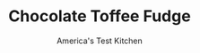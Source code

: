 ---
layout: ../../layouts/MarkdownPostLayout.astro
title: Chocolate Toffee Fudge
author: America's Test Kitchen
pubDate: 2023-03-15
description: "Many fudge recipes claim to be foolproof. After making 177 pounds of it, we finally have one that truly is."
image_url: https://res.cloudinary.com/hksqkdlah/image/upload/ar_1:1,c_fill,dpr_2.0,f_auto,fl_lossy.progressive.strip_profile,g_faces:auto,q_auto:low,w_344/42941-sfs-chocolate-toffee-fudge-4
tags: ["Desserts or Baked Goods","Chocolate","Brownies & Bars"]
calories: 5835
protein: 1
carbohydrates: 48
fats: 
fiber: 1
ingredients: ["3 cups packed (21 ounces), light brown sugar","12 tablespoons, unsalted butter, cut into 12 pieces","2/3 cup, evaporated milk","1/2 teaspoon, salt","12 ounces, bittersweet chocolate, chopped","5 ounces large, marshmallows (about 3 cups)","1 1/2 tablespoons, instant espresso powder","1/2 cup, Heath Toffee Bits"]
serves: 18
time: "40 minutes, plus 2 hours cooling and 2 hours chilling"
instructions: ["Make foil sling for 8-inch square baking pan by folding 2 long sheets of aluminum foil so each is 8 inches wide. Lay sheets of foil in pan perpendicular to each other, with extra foil hanging over edges of pan. Push foil into corners and up sides of pan, smoothing foil flush to pan. Spray foil with vegetable oil spray.","Combine sugar, butter, evaporated milk, and salt in large saucepan. Bring to boil over medium-high heat, stirring frequently. Once boiling, reduce heat to medium-low and simmer, stirring frequently, until mixture registers 234 degrees, 3 to 5 minutes.","Off heat, add chocolate, marshmallows, and espresso powder and whisk until smooth and all marshmallows are fully melted, about 2 minutes (fudge will thicken to consistency of frosting). Stir in ¼ cup toffee bits. Transfer mixture to prepared pan. Sprinkle with remaining ¼ cup toffee bits. Let cool completely, about 2 hours. Cover and refrigerate until set, about 2 hours.","Using foil overhang, lift fudge out of pan. Cut into 1-inch cubes. Let sit at room temperature for 15 minutes before serving. (Fudge can be stored in airtight container at room temperature for up to 2 weeks.)"]
nutrition: ["136 mg Potassium","49 mg Phosphorus","54 mg Calcium","27 mg Magnesium","99 mg Sodium","15 g Fat","4 g Monounsaturated","28 mg Cholesterol","9 g Saturated","1 g Fiber","3 µg Folate (food)","43 g Sugars","1 µg Vitamin K","12 g Water","48 g Carbs","3 µg Folate equivalent (total)","1 g Protein","86 µg Vitamin A","324 kcal Energy","42 g Sugars, added","5835 calories"]
notes: "You will need a digital or candy thermometer for this recipe. We developed this recipe using Kraft Jet-Puffed Marshmallows. With this brand, 21 marshmallows yield 5 ounces. Be sure to use evaporated milk here, not sweetened condensed milk. We developed this recipe using Ghirardelli 60% Cacao Bittersweet Chocolate Premium Baking Bar. You can substitute semisweet chocolate bars or bars labeled “dark chocolate,” but we do not recommend using chocolate thats 85 percent cacao or higher. If youre using an electric stove, the mixture will likely take longer than 5 minutes to reach 234 degrees in step 2."
---